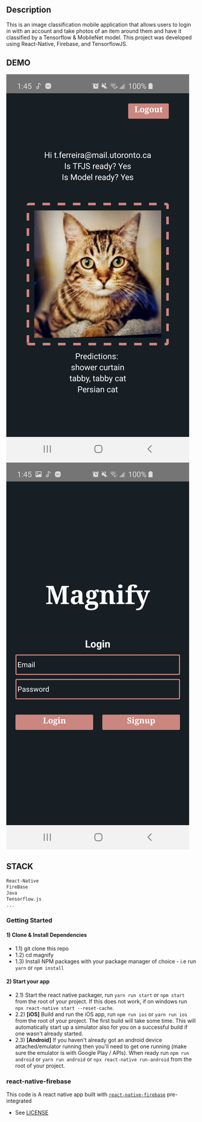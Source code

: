 ## Description
This is an image classification mobile application that allows users to login in with an account and take photos of an item around them and have it classified by a Tensorflow & MobileNet model. This project was developed using React-Native, Firebase, and TensorflowJS.


## DEMO
![Screenshot](assets/Screenshot_20200421-134506_Magnify.jpg) ![Screenshot](assets/Screenshot_20200421-134511_Magnify.jpg)


## STACK
```
React-Native
FireBase
Java
Tensorflow.js
...
```

### Getting Started

#### 1) Clone & Install Dependencies

- 1.1) git clone this repo
- 1.2) cd magnify
- 1.3) Install NPM packages with your package manager of choice - i.e run `yarn` or `npm install`

#### 2) Start your app

- 2.1) Start the react native packager, run `yarn run start` or `npm start` from the root of your project. If this does not work, if on windows run `npx react-native start --reset-cache`.
- 2.2) **[iOS]** Build and run the iOS app, run `npm run ios` or `yarn run ios` from the root of your project. The first build will take some time. This will automatically start up a simulator also for you on a successful build if one wasn't already started.
- 2.3) **[Android]** If you haven't already got an android device attached/emulator running then you'll need to get one running (make sure the emulator is with Google Play / APIs). When ready run `npm run android` or `yarn run android` or `npx react-native run-android` from the root of your project.

### react-native-firebase
This code is A react native app built with [`react-native-firebase`](https://github.com/invertase/react-native-firebase) pre-integrated
- See [LICENSE](/LICENSE)
